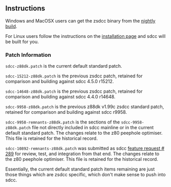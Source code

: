 ## Instructions

Windows and MacOSX users can get the zsdcc binary from the [nightly build](http://nightly.z88dk.org/).

For Linux users follow the instructions on the [installation page](https://github.com/z88dk/z88dk/wiki/installation) and sdcc will be built for you.

### Patch Information

`sdcc-z88dk.patch` is the current default standard patch.

`sdcc-15212-z88dk.patch` is the previous zsdcc patch, retained for comparison and building against sdcc 4.5.0 r15212.

`sdcc-14648-z88dk.patch` is the previous zsdcc patch, retained for comparison and building against sdcc 4.4.0 r14648.

`sdcc-9958-z88dk.patch` is the previous z88dk v1.99c zsdcc standard patch, retained for comparison and building against sdcc r9958.

`sdcc-9958-remnants-z88dk.patch` is the sections of the `sdcc-9958-z88dk.patch` file not directly included in sdcc mainline or in the current default standard patch.  The changes relate to the z80 peephole optimiser. This file is retained for the historical record.

`sdcc-10892-remnants-z88dk.patch` was submitted as sdcc [feature request # 289](https://sourceforge.net/p/sdcc/patches/289/) for review, test, and integration from that end. The changes relate to the z80 peephole optimiser. This file is retained for the historical record.

Essentially, the current default standard patch items remaining are just those things which are zsdcc specific, which don't make sense to push into sdcc.
